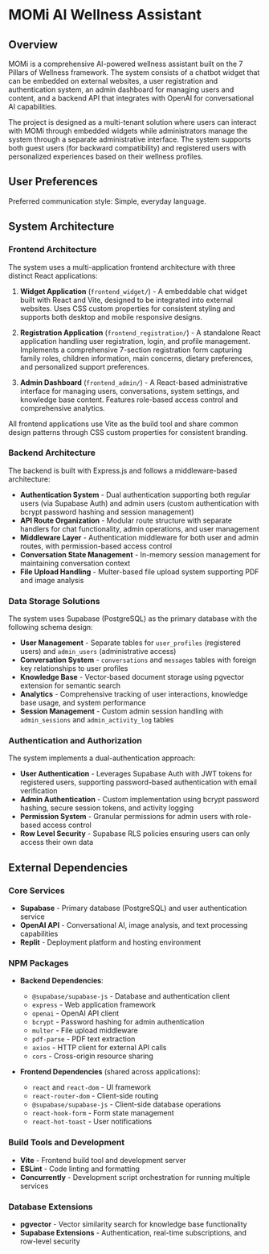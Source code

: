 # MOMi AI Wellness Assistant

## Overview

MOMi is a comprehensive AI-powered wellness assistant built on the 7 Pillars of Wellness framework. The system consists of a chatbot widget that can be embedded on external websites, a user registration and authentication system, an admin dashboard for managing users and content, and a backend API that integrates with OpenAI for conversational AI capabilities.

The project is designed as a multi-tenant solution where users can interact with MOMi through embedded widgets while administrators manage the system through a separate administrative interface. The system supports both guest users (for backward compatibility) and registered users with personalized experiences based on their wellness profiles.

## User Preferences

Preferred communication style: Simple, everyday language.

## System Architecture

### Frontend Architecture
The system uses a multi-application frontend architecture with three distinct React applications:

1. **Widget Application** (`frontend_widget/`) - A embeddable chat widget built with React and Vite, designed to be integrated into external websites. Uses CSS custom properties for consistent styling and supports both desktop and mobile responsive designs.

2. **Registration Application** (`frontend_registration/`) - A standalone React application handling user registration, login, and profile management. Implements a comprehensive 7-section registration form capturing family roles, children information, main concerns, dietary preferences, and personalized support preferences.

3. **Admin Dashboard** (`frontend_admin/`) - A React-based administrative interface for managing users, conversations, system settings, and knowledge base content. Features role-based access control and comprehensive analytics.

All frontend applications use Vite as the build tool and share common design patterns through CSS custom properties for consistent branding.

### Backend Architecture
The backend is built with Express.js and follows a middleware-based architecture:

- **Authentication System** - Dual authentication supporting both regular users (via Supabase Auth) and admin users (custom authentication with bcrypt password hashing and session management)
- **API Route Organization** - Modular route structure with separate handlers for chat functionality, admin operations, and user management
- **Middleware Layer** - Authentication middleware for both user and admin routes, with permission-based access control
- **Conversation State Management** - In-memory session management for maintaining conversation context
- **File Upload Handling** - Multer-based file upload system supporting PDF and image analysis

### Data Storage Solutions
The system uses Supabase (PostgreSQL) as the primary database with the following schema design:

- **User Management** - Separate tables for `user_profiles` (registered users) and `admin_users` (administrative access)
- **Conversation System** - `conversations` and `messages` tables with foreign key relationships to user profiles
- **Knowledge Base** - Vector-based document storage using pgvector extension for semantic search
- **Analytics** - Comprehensive tracking of user interactions, knowledge base usage, and system performance
- **Session Management** - Custom admin session handling with `admin_sessions` and `admin_activity_log` tables

### Authentication and Authorization
The system implements a dual-authentication approach:

- **User Authentication** - Leverages Supabase Auth with JWT tokens for registered users, supporting password-based authentication with email verification
- **Admin Authentication** - Custom implementation using bcrypt password hashing, secure session tokens, and activity logging
- **Permission System** - Granular permissions for admin users with role-based access control
- **Row Level Security** - Supabase RLS policies ensuring users can only access their own data

## External Dependencies

### Core Services
- **Supabase** - Primary database (PostgreSQL) and user authentication service
- **OpenAI API** - Conversational AI, image analysis, and text processing capabilities
- **Replit** - Deployment platform and hosting environment

### NPM Packages
- **Backend Dependencies**:
  - `@supabase/supabase-js` - Database and authentication client
  - `express` - Web application framework
  - `openai` - OpenAI API client
  - `bcrypt` - Password hashing for admin authentication
  - `multer` - File upload middleware
  - `pdf-parse` - PDF text extraction
  - `axios` - HTTP client for external API calls
  - `cors` - Cross-origin resource sharing

- **Frontend Dependencies** (shared across applications):
  - `react` and `react-dom` - UI framework
  - `react-router-dom` - Client-side routing
  - `@supabase/supabase-js` - Client-side database operations
  - `react-hook-form` - Form state management
  - `react-hot-toast` - User notifications

### Build Tools and Development
- **Vite** - Frontend build tool and development server
- **ESLint** - Code linting and formatting
- **Concurrently** - Development script orchestration for running multiple services

### Database Extensions
- **pgvector** - Vector similarity search for knowledge base functionality
- **Supabase Extensions** - Authentication, real-time subscriptions, and row-level security